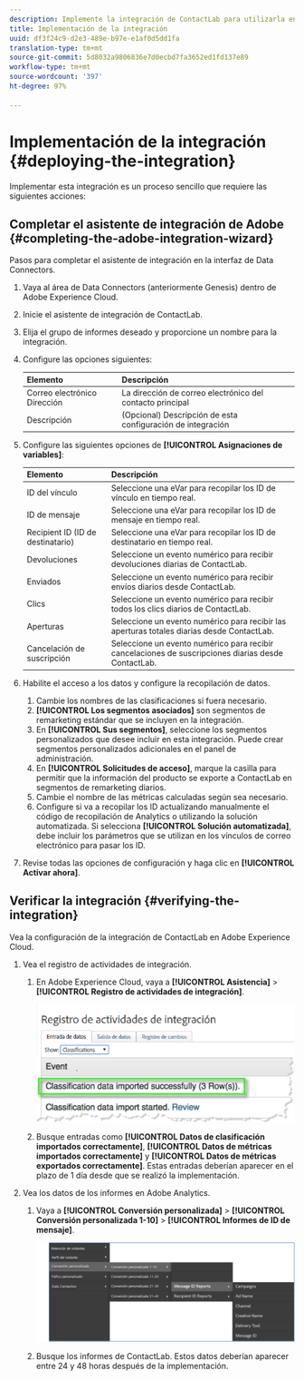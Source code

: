 ```yaml
---
description: Implemente la integración de ContactLab para utilizarla en Adobe Analytics.
title: Implementación de la integración
uuid: df3f24c9-d2e3-489e-b97e-e1af0d5dd1fa
translation-type: tm+mt
source-git-commit: 5d8032a9806836e7d0ecbd7fa3652ed1fd137e89
workflow-type: tm+mt
source-wordcount: '397'
ht-degree: 97%

---
```



# Implementación de la integración {#deploying-the-integration}

Implementar esta integración es un proceso sencillo que requiere las siguientes acciones:

## Completar el asistente de integración de Adobe {#completing-the-adobe-integration-wizard}

Pasos para completar el asistente de integración en la interfaz de Data Connectors.

1. Vaya al área de Data Connectors (anteriormente Genesis) dentro de Adobe Experience Cloud.
1. Inicie el asistente de integración de ContactLab.
1. Elija el grupo de informes deseado y proporcione un nombre para la integración.
1. Configure las opciones siguientes:

   | Elemento | Descripción |
   |---|---|
   | Correo electrónico Dirección | La dirección de correo electrónico del contacto principal |
   | Descripción | (Opcional) Descripción de esta configuración de integración |

1. Configure las siguientes opciones de **[!UICONTROL Asignaciones de variables]**:

   | Elemento | Descripción |
   |---|---|
   | ID del vínculo | Seleccione una eVar para recopilar los ID de vínculo en tiempo real. |
   | ID de mensaje | Seleccione una eVar para recopilar los ID de mensaje en tiempo real. |
   | Recipient ID (ID de destinatario) | Seleccione una eVar para recopilar los ID de destinatario en tiempo real. |
   | Devoluciones | Seleccione un evento numérico para recibir devoluciones diarias de ContactLab. |
   | Enviados | Seleccione un evento numérico para recibir envíos diarios desde ContactLab. |
   | Clics | Seleccione un evento numérico para recibir todos los clics diarios de ContactLab. |
   | Aperturas | Seleccione un evento numérico para recibir las aperturas totales diarias desde ContactLab. |
   | Cancelación de suscripción | Seleccione un evento numérico para recibir cancelaciones de suscripciones diarias desde ContactLab. |

1. Habilite el acceso a los datos y configure la recopilación de datos.
   1. Cambie los nombres de las clasificaciones si fuera necesario.
   1. **[!UICONTROL Los segmentos asociados]** son segmentos de remarketing estándar que se incluyen en la integración.
   1. En **[!UICONTROL Sus segmentos]**, seleccione los segmentos personalizados que desee incluir en esta integración. Puede crear segmentos personalizados adicionales en el panel de administración.
   1. En **[!UICONTROL Solicitudes de acceso]**, marque la casilla para permitir que la información del producto se exporte a ContactLab en segmentos de remarketing diarios.
   1. Cambie el nombre de las métricas calculadas según sea necesario.
   1. Configure si va a recopilar los ID actualizando manualmente el código de recopilación de Analytics o utilizando la solución automatizada. Si selecciona **[!UICONTROL Solución automatizada]**, debe incluir los parámetros que se utilizan en los vínculos de correo electrónico para pasar los ID.
1. Revise todas las opciones de configuración y haga clic en **[!UICONTROL Activar ahora]**.

## Verificar la integración {#verifying-the-integration}

Vea la configuración de la integración de ContactLab en Adobe Experience Cloud.

1. Vea el registro de actividades de integración.
   1. En Adobe Experience Cloud, vaya a **[!UICONTROL Asistencia]** > **[!UICONTROL Registro de actividades de integración]**.

      ![](assets/integration_activity_log.png)

   1. Busque entradas como **[!UICONTROL Datos de clasificación importados correctamente]**, **[!UICONTROL Datos de métricas importados correctamente]** y **[!UICONTROL Datos de métricas exportados correctamente]**. Estas entradas deberían aparecer en el plazo de 1 día desde que se realizó la implementación.
1. Vea los datos de los informes en Adobe Analytics.
   1. Vaya a **[!UICONTROL Conversión personalizada]** > **[!UICONTROL Conversión personalizada 1-10]** > **[!UICONTROL Informes de ID de mensaje]**.

      ![](assets/reporting.png)

   1. Busque los informes de ContactLab. Estos datos deberían aparecer entre 24 y 48 horas después de la implementación.

